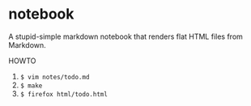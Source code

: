 # notebook

A stupid-simple markdown notebook that renders flat HTML files from Markdown.

HOWTO

1. `$ vim notes/todo.md`
2. `$ make`
3. `$ firefox html/todo.html`


